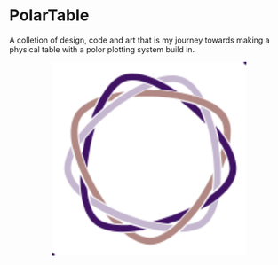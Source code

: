 # PolarTable

A colletion of design, code and art that is my journey towards making a physical table with a polor plotting system build in.

<p align="center">
  <img src="Design/logo.svg" width="350" title="Polar Table Logo" alt="Polar Table Logo consisting of three rings braided togeather.">
</p>
